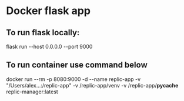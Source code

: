 # Docker flask app

## To run flask locally:
flask run --host 0.0.0.0 --port 9000

## To run container use command below

docker run --rm -p 8080:9000 -d --name replic-app -v "/Users/alex...:/replic-app" -v /replic-app/venv -v /replic-app/__pycache__ replic-manager:latest